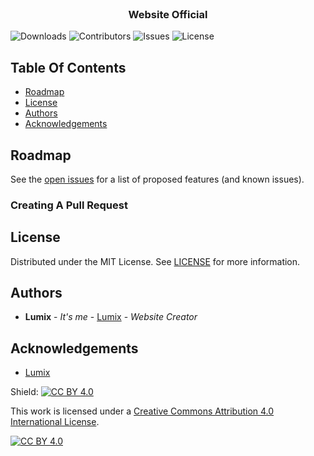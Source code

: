 <br/>
<p align="center">
  <h3 align="center">Website Official</h3>

</p>

![Downloads](https://img.shields.io/github/downloads/o-lumix/site/total) ![Contributors](https://img.shields.io/github/contributors/o-lumix/site?color=dark-green) ![Issues](https://img.shields.io/github/issues/o-lumix/site) ![License](https://img.shields.io/github/license/o-lumix/site) 

## Table Of Contents

* [Roadmap](#roadmap)
* [License](#license)
* [Authors](#authors)
* [Acknowledgements](#acknowledgements)

## Roadmap

See the [open issues](https://github.com/o-lumix/site/issues) for a list of proposed features (and known issues).

### Creating A Pull Request



## License

Distributed under the MIT License. See [LICENSE](https://github.com/o-lumix/site/blob/main/LICENSE.md) for more information.

## Authors

* **Lumix** - *It's me* - [Lumix](https://github.com/o-lumix) - *Website Creator*

## Acknowledgements

* [Lumix](https://github.com/o-lumix)

Shield: [![CC BY 4.0][cc-by-shield]][cc-by]

This work is licensed under a
[Creative Commons Attribution 4.0 International License][cc-by].

[![CC BY 4.0][cc-by-image]][cc-by]

[cc-by]: http://creativecommons.org/licenses/by/4.0/
[cc-by-image]: https://i.creativecommons.org/l/by/4.0/88x31.png
[cc-by-shield]: https://img.shields.io/badge/License-CC%20BY%204.0-lightgrey.svg
